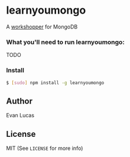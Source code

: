 # learnyoumongo

A [workshopper](https://github.com/rvagg/workshopper) for MongoDB

### What you'll need to run learnyoumongo:

TODO

### Install

```bash
$ [sudo] npm install -g learnyoumongo
```

## Author

Evan Lucas

## License

MIT (See `LICENSE` for more info)

